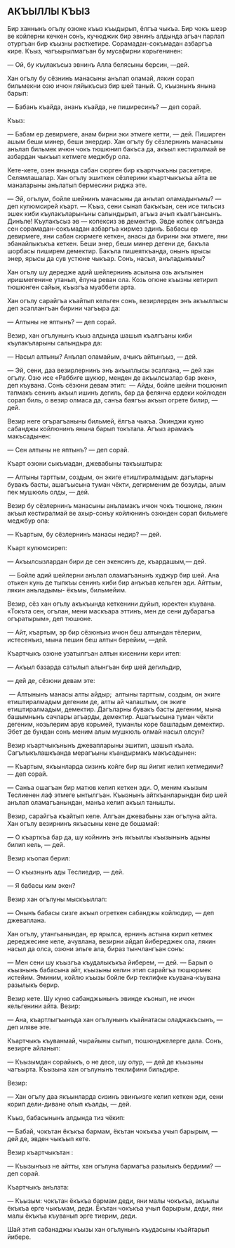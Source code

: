 ## АКЪЫЛЛЫ КЪЫЗ

Бир ханнынъ огълу озюне къыз къыдырып, ёлгъа чыкъа.
Бир чокъ шеэр ве койлерни кечкен сонъ, кучюджик бир эвнинъ алдында агъач парлап отургъан бир къызны расткетире.
Сорамадан-сокъмадан азбаргъа кире.
Къыз, чагъырылмагъан бу мусафирни корьгенинен:

— Ой, бу къулакъсыз эвнинъ Алла белясыны берсин, —дей.

Хан огълу бу сёзнинъ манасыны анълап оламай, лякин сорап бильмекни озю ичюн ляйыкъсыз бир шей таный.
О, къызнынъ янына барып:

— Бабанъ къайда, ананъ къайда, не пиширесинъ? — деп сорай.

Къыз:

— Бабам ер девирмеге, анам бирни эки этмеге кетти, — дей.
Пиширген ашым беши минер, беши энердир.
Хан огълу бу сёзлернинъ манасыны анълап бильмек ичюн чокъ тюшюнип бакъса да, акъыл кестиралмай ве азбардан чыкъып кетмеге меджбур ола.

Кете-кете, озен янында сабан сюрген бир къартчыкъны раскетире.
Селямлашалар.
Хан огълу эшиткен сёзлерини къартчыкъкъа айта ве маналарыны анълатып бермесини риджа эте.

— Эй, огълум, бойле шейнинъ манасыны да анълап оламадынъмы? — деп кулюмсирей къарт.
— Къыз, сени сынап бакъкъан, сен исе тильсиз эшек киби къулакъларынъны салындырып, агъыз ачып къалгъансынъ.
Динъле!
Къулакъсыз эв — копексиз эв демектир.
Эвде копек олгъанда сен сорамадан-сокъмадан азбаргъа кирмез эдинъ.
Бабасы ер девирмеге, яни сабан сюрмеге кеткен, анасы да бирини эки этмеге, яни эбанайлыкъкъа кеткен.
Беши энер, беши минер дегени де, бакъла шорбасы пиширем демектир.
Бакъла пишеяткъанда, онынъ ярысы энер, ярысы да сув устюне чыкъар.
Сонъ, насыл, анъладынъмы?

Хан огълу шу дередже адий шейлернинъ асылына озь акълынен иришмегенине утанып, ёлуна реван ола.
Козь огюне къызны кетирип тюшюнген сайын, къызгъа муаббети арта.

Хан огълу сарайгъа къайтып кельген сонъ, везирлерден энъ акъыллысы деп эсаплангъан бирини чагъыра да:

— Алтыны не яптынъ? — деп сорай.

Везир, хан огълунынъ къыз алдында шашып къалгъаны киби къулакъларыны салындыра да:

— Насыл алтыны?
Анълап оламайым, ачыкъ айтынъыз, — дей.

— Эй, сени, даа везирлернинъ энъ акъыллысы эсаплана, — дей хан огълу.
Озю исе «Раббиге шукюр, менден де акъылсызлар бар экен», деп къувана.
Сонъ сёзюни девам этип:
 — Айды, бойле шейни тюшюнип тапмакъ сенинъ акъыл ишинъ дегиль, бар да фелянча ердеки койлюден сорап биль, о везир олмаса да, санъа баягъы акъыл огрете билир, — дей.

Везир неге огърагъаныны бильмей, ёлгъа чыкъа.
Экинджи куню сабанджы койлюнинъ янына барып токътала.
Агъыз арамакъ макъсадынен:

— Сен алтыны не яптынъ? — деп сорай.

Къарт озюни сыкъмадан, джевабыны такъыштыра:

— Алтыны тарттым, создым, он экиге етиштиралмадым:
дагъларны бувакъ басты, ашагъысына туман чёкти, дегирменим де бозулды, алым пек мушкюль олды, — дей.

Везир бу сёзлернинъ манасыны анъламакъ ичюн чокъ тюшюне, лякин акъыл кестиралмай ве ахыр-сонъу койлюнинъ озюнден сорап бильмеге меджбур ола:

— Къартым, бу сёзлернинъ манасы недир? — дей.

Къарт кулюмсиреп:

— Акъылсызлардан бири де сен экенсинъ де, къардашым,— дей.

 — Бойле адий шейлерни анълап оламагъанынъ худжур бир шей.
Ана отькен кунь де тыпкъы сенинъ киби бир анъкъав кельген эди.
Айттым, лякин анъладымы- ёкъмы, бильмейим.

Везир, сёз хан огълу акъкъында кеткенини дуйып, юректен къувана.
«Токъта сен, огълан, мени маскъара эттинъ, мен де сени дубарагъа огъратырым», деп тюшюне.

— Айт, къартым, эр бир сёзюнъиз ичюн беш алтындан тёлерим, истесенъиз, мына пешин беш алтын берейим, —дей.

Къартчыкъ озюне узатылгъан алтын кисенини кери итеп:

— Акъыл базарда сатылып алынгъан бир шей дегильдир,

— дей де, сёзюни девам эте:

 — Алтынынъ манасы алты айдыр;
 алтыны тарттым, создым, он экиге етиштиралмадым дегеним де, алты ай чалаштым, он экиге етиштиралмадым, демектир.
Дагъларны бувакъ басты дегеним, мына башымнынъ сачлары агъарды, демектир.
Ашагъысына туман чёкти дегеним, козьлерим арув корьмей, туманлы коре башладым демектир.
Эбет де бундан сонъ меним алым мушкюль олмай насыл олсун?

Везир къартчыкънынъ джевапларыны эшитип, шашып къала.
Сагълыкълашкъанда мерагъыны къандырмакъ макъсадынен:

— Къартым, якъынларда сизинъ койге бир яш йигит келип кетмедими? — деп сорай.

— Санъа ошагъан бир матюв келип кеткен эди.
О, меним къызым Теслиенен лаф этмеге ынтылгъан.
Къызнынъ айткъанларындан бир шей анълап оламагъанындан, манъа келип акъыл танышты.

Везир, сарайгъа къайтып келе.
Алгъан джевабыны хан огълуна айта.
Хан огълу везирнинъ якъасыны кене де бошамай:

— О къарткъа бар да, шу койнинъ энъ якъыллы къызынынъ адыны билип кель, — дей.

Везир къопая берил:

— О къызнынъ ады Теслиедир, — дей.

— Я бабасы ким экен?

Везир хан огълуны мыскъыллап:

— Онынъ бабасы сизге акъыл огреткен сабанджы койлюдир, — деп джеваплана.

Хан огълу, утангьанындан, ер ярылса, ернинъ астына кирип кетмек дереджесине келе, ачувлана, везирни айдап йибереджек ола, лякин насыл да олса, озюни эльге ала, бираз тынчлангъан сонъ:

— Мен сени шу къызгъа къудалыкъкъа йиберем, — дей.
— Барып о къызнынъ бабасына айт, къызыны келин этип сарайгъа тюшюрмек истейим.
Эминим, койлю къызы бойле бир теклифке къувана-къувана разылыкъ берир.

Везир кете.
Шу куню сабанджынынъ эвинде къонып, не ичюн кельгенини айта.
Везир:

— Ана, къартлыгъынъда хан огълунынъ къайнатасы оладжакъсынъ, — деп иляве эте.

Къартчыкъ къуванмай, чырайыны сытып, тюшюнджелерге дала.
Сонъ, везирге айланып:

— Къызымдан сорайыкъ, о не десе, шу олур, — дей де къызыны чагъырта.
Къызына хан огълунынъ теклифини бильдире.

Везир:

— Хан огълу даа якъынларда сизинъ эвинъизге келип кеткен эди, сени корип дели-диване олып къалды, — дей.

Къыз, бабасынынъ алдында тиз чёкип:

— Бабай, чокътан ёкъкъа бармам, ёкътан чокъкъа учып барырым, — дей де, эвден чыкъып кете.

Везир къартчыкътан :

— Къызынъыз не айтты, хан огълуна бармагъа разылыкъ бердими? — деп сорай.

Къартчыкъ анълата:

— Къызым: чокътан ёкъкъа бармам деди, яни малы чокъкъа, акъылы ёкъкъа ерге чыкъмам, деди.
Ёкътан чокъкъа учып барырым, деди, яни малы ёкъкъа къуванып эрге тиерим, деди.

Шай этип сабанаджы къызы хан огълунынъ къудасыны къайтарып йибере. 
